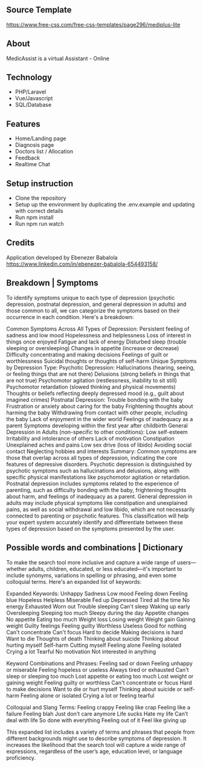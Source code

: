 ## Source Template
https://www.free-css.com/free-css-templates/page296/mediplus-lite

## About
MedicAssist is a virtual Assistant - Online

## Technology
- PHP/Laravel
- Vue/Javascript
- SQL/Database

## Features
- Home/Landing page
- Diagnosis page
- Doctors list / Allocation
- Feedback
- Realtime Chat

## Setup instruction
- Clone the repository
- Setup up the environment by duplicating the .env.example and updating with correct details 
- Run npm install
- Run npm run watch


## Credits
Application developed by Ebenezer Babalola https://www.linkedin.com/in/ebenezer-babalola-654493158/


## Breakdown | Symptoms
To identify symptoms unique to each type of depression (psychotic depression, postnatal depression, and general depression in adults) and those common to all, we can categorize the symptoms based on their occurrence in each condition. Here's a breakdown:

Common Symptoms Across All Types of Depression:
Persistent feeling of sadness and low mood
Hopelessness and helplessness
Loss of interest in things once enjoyed
Fatigue and lack of energy
Disturbed sleep (trouble sleeping or oversleeping)
Changes in appetite (increase or decrease)
Difficulty concentrating and making decisions
Feelings of guilt or worthlessness
Suicidal thoughts or thoughts of self-harm
Unique Symptoms by Depression Type:
Psychotic Depression:
Hallucinations (hearing, seeing, or feeling things that are not there)
Delusions (strong beliefs in things that are not true)
Psychomotor agitation (restlessness, inability to sit still)
Psychomotor retardation (slowed thinking and physical movements)
Thoughts or beliefs reflecting deeply depressed mood (e.g., guilt about imagined crimes)
Postnatal Depression:
Trouble bonding with the baby
Frustration or anxiety about caring for the baby
Frightening thoughts about harming the baby
Withdrawing from contact with other people, including the baby
Lack of enjoyment in the wider world
Feelings of inadequacy as a parent
Symptoms developing within the first year after childbirth
General Depression in Adults (non-specific to other conditions):
Low self-esteem
Irritability and intolerance of others
Lack of motivation
Constipation
Unexplained aches and pains
Low sex drive (loss of libido)
Avoiding social contact
Neglecting hobbies and interests
Summary:
Common symptoms are those that overlap across all types of depression, indicating the core features of depressive disorders.
Psychotic depression is distinguished by psychotic symptoms such as hallucinations and delusions, along with specific physical manifestations like psychomotor agitation or retardation.
Postnatal depression includes symptoms related to the experience of parenting, such as difficulty bonding with the baby, frightening thoughts about harm, and feelings of inadequacy as a parent.
General depression in adults may include physical symptoms like constipation and unexplained pains, as well as social withdrawal and low libido, which are not necessarily connected to parenting or psychotic features.
This classification will help your expert system accurately identify and differentiate between these types of depression based on the symptoms presented by the user.

## Possible words and combinations | Dictionary
To make the search tool more inclusive and capture a wide range of users—whether adults, children, educated, or less educated—it's important to include synonyms, variations in spelling or phrasing, and even some colloquial terms. Here's an expanded list of keywords:

Expanded Keywords:
Unhappy
Sadness
Low mood
Feeling down
Feeling blue
Hopeless
Helpless
Miserable
Fed up
Depressed
Tired all the time
No energy
Exhausted
Worn out
Trouble sleeping
Can't sleep
Waking up early
Oversleeping
Sleeping too much
Sleepy during the day
Appetite changes
No appetite
Eating too much
Weight loss
Losing weight
Weight gain
Gaining weight
Guilty feelings
Feeling guilty
Worthless
Useless
Good for nothing
Can't concentrate
Can't focus
Hard to decide
Making decisions is hard
Want to die
Thoughts of death
Thinking about suicide
Thinking about hurting myself
Self-harm
Cutting myself
Feeling alone
Feeling isolated
Crying a lot
Tearful
No motivation
Not interested in anything

Keyword Combinations and Phrases:
Feeling sad or down
Feeling unhappy or miserable
Feeling hopeless or useless
Always tired or exhausted
Can't sleep or sleeping too much
Lost appetite or eating too much
Lost weight or gaining weight
Feeling guilty or worthless
Can't concentrate or focus
Hard to make decisions
Want to die or hurt myself
Thinking about suicide or self-harm
Feeling alone or isolated
Crying a lot or feeling tearful

Colloquial and Slang Terms:
Feeling crappy
Feeling like crap
Feeling like a failure
Feeling blah
Just don’t care anymore
Life sucks
Hate my life
Can’t deal with life
So done with everything
Feeling out of it
Feel like giving up

This expanded list includes a variety of terms and phrases that people from different backgrounds might use to describe symptoms of depression. It increases the likelihood that the search tool will capture a wide range of expressions, regardless of the user’s age, education level, or language proficiency.
